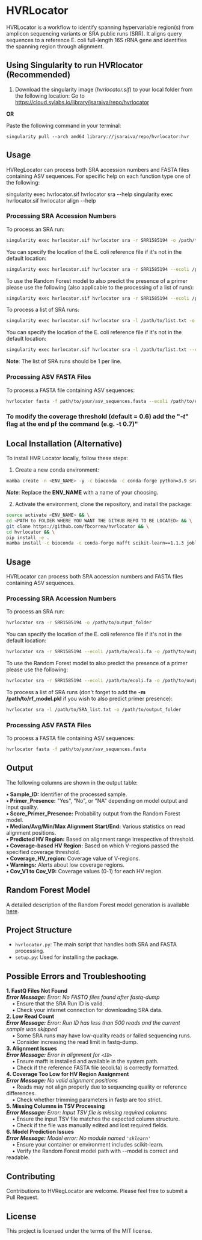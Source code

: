 # HVRLocator

HVRLocator is a workflow to identify spanning hypervariable region(s) from amplicon sequencing variants or SRA public runs (SRR). It aligns query sequences to a reference E. coli full-length 16S rRNA gene and identifies the spanning region through alignment.

## Using Singularity to run HVRlocator (Recommended)


1. Download the singularity image (*hvrlocator.sif*) to your local folder from the following location:
Go to <https://cloud.sylabs.io/library/jsaraiva/repo/hvrlocator>

**OR**

Paste the following command in your terminal:
```
singularity pull --arch amd64 library://jsaraiva/repo/hvrlocator:hvr
```

## Usage

HVRegLocator can process both SRA accession numbers and FASTA files containing ASV sequences. For specific help on each function type one of the following:

singularity exec hvrlocator.sif hvrlocator sra --help
singularity exec hvrlocator.sif hvrlocator align --help

### Processing SRA Accession Numbers

To process an SRA run:

```bash
singularity exec hvrlocator.sif hvrlocator sra -r SRR1585194 -o /path/to/output/folder
```

You can specify the location of the E. coli reference file if it's not in the default location:

```bash
singularity exec hvrlocator.sif hvrlocator sra -r SRR1585194 --ecoli /path/to/ecoli.fa -o /path/to/output/folder
```

To use the Random Forest model to also predict the presence of a primer please use the following (also applicable to the processing of a list of runs):

```bash
singularity exec hvrlocator.sif hvrlocator sra -r SRR1585194 --ecoli /path/to/ecoli.fa -o /path/to/output/folder -m /path/to/rf_model.pkl
```

To process a list of SRA runs:

```bash
singularity exec hvrlocator.sif hvrlocator sra -l /path/to/list.txt -o /path/to/output/folder
```
You can specify the location of the E. coli reference file if it's not in the default location:

```bash
singularity exec hvrlocator.sif hvrlocator sra -l /path/to/list.txt --ecoli /path/to/ecoli.fa -o /path/to/output/folder
```

**Note**: The list of SRA runs should be 1 per line.


### Processing ASV FASTA Files

To process a FASTA file containing ASV sequences:

```bash
hvrlocator fasta -f path/to/your/asv_sequences.fasta --ecoli /path/to/ecoli.fa -o /path/to/output/folder
```

### To modify the coverage threshold (default = 0.6) add the "*-t*" flag at the end pf the command (e.g. -t 0.7)" 

## Local Installation (Alternative)

To install HVR Locator locally, follow these steps:

1. Create a new conda environment:

```bash
mamba create -n <ENV_NAME> -y -c bioconda -c conda-forge python=3.9 sra-tools fastp biopython numpy scipy vsearch
```
***Note***: Replace the **ENV_NAME** with a name of your choosing.

2. Activate the environment, clone the repository, and install the package:

```bash
source activate <ENV_NAME> && \
cd <PATH to FOLDER WHERE YOU WANT THE GITHUB REPO TO BE LOCATED> && \
git clone https://github.com/fbcorrea/hvrlocator && \
cd hvrlocator && \
pip install -e .
mamba install -c bioconda -c conda-forge mafft scikit-learn==1.1.3 joblib
```


## Usage

HVRLocator can process both SRA accession numbers and FASTA files containing ASV sequences.

### Processing SRA Accession Numbers

To process an SRA run:

```bash
hvrlocator sra -r SRR1585194 -o /path/to/output_folder
```

You can specify the location of the E. coli reference file if it's not in the default location:

```bash
hvrlocator sra -r SRR1585194 --ecoli /path/to/ecoli.fa -o /path/to/output_folder
```

To use the Random Forest model to also predict the presence of a primer please use the following:

```bash
hvrlocator sra -r SRR1585194 --ecoli /path/to/ecoli.fa -o /path/to/output_folder -m /path/to/rf_model.pkl
```

To process a list of SRA runs (don't forget to add the **-m /path/to/rf_model.pkl** if you wish to also predict primer presence):

```bash
hvrlocator sra -l /path/to/SRA_list.txt -o /path/to/output_folder
```

### Processing ASV FASTA Files

To process a FASTA file containing ASV sequences:

```bash
hvrlocator fasta -f path/to/your/asv_sequences.fasta
```

## Output
The following columns are shown in the output table:

**•	Sample_ID:** Identifier of the processed sample.<br/>
**•	Primer_Presence:** "Yes", "No", or "NA" depending on model output and input quality.<br/>
**•	Score_Primer_Presence:** Probability output from the Random Forest model.<br/>
**•	Median/Avg/Min/Max Alignment Start/End:** Various statistics on read alignment positions.<br/>
**•	Predicted HV Region:** Based on alignment range irrespective of threshold.<br/>
**•	Coverage-based HV Region:** Based on which V-regions passed the specified coverage threshold.<br/>
**•	Coverage_HV_region:** Coverage value of V-regions.<br/>
**•	Warnings:** Alerts about low coverage regions.<br/>
**•	Cov_V1 to Cov_V9:** Coverage values (0-1) for each HV region.<br/>

## Random Forest Model

A detailed description of the Random Forest model generation is available [here](https://github.com/fbcorrea/hvrlocator/blob/main/Random%20Forest%20Model%20for%20Primer%20Presence%20Prediction.docx).

## Project Structure

- `hvrlocator.py`: The main script that handles both SRA and FASTA processing.
- `setup.py`: Used for installing the package.

## Possible Errors and Troubleshooting
**1. FastQ Files Not Found** <br/>
***Error Message:** Error: No FASTQ files found after fastq-dump*<br/>
&nbsp;&nbsp;&nbsp;&nbsp;•	Ensure that the SRA Run ID is valid.<br/>
&nbsp;&nbsp;&nbsp;&nbsp;•	Check your internet connection for downloading SRA data.<br/>
**2. Low Read Count**<br/>
***Error Message:** Error: Run ID has less than 500 reads and the current sample was skipped*<br/>
&nbsp;&nbsp;&nbsp;&nbsp;•	Some SRA runs may have low-quality reads or failed sequencing runs.<br/>
&nbsp;&nbsp;&nbsp;&nbsp;•	Consider increasing the read limit in fastq-dump.<br/>
**3. Alignment Issues**<br/>
***Error Message:*** *Error in alignment for ``<ID>``*<br/>
&nbsp;&nbsp;&nbsp;&nbsp;•	Ensure mafft is installed and available in the system path.<br/>
&nbsp;&nbsp;&nbsp;&nbsp;•	Check if the reference FASTA file (ecoli.fa) is correctly formatted.<br/>
**4. Coverage Too Low for HV Region Assignment**<br/>
***Error Message:** No valid alignment positions*<br/>
&nbsp;&nbsp;&nbsp;&nbsp;•	Reads may not align properly due to sequencing quality or reference differences.<br/>
&nbsp;&nbsp;&nbsp;&nbsp;•	Check whether trimming parameters in fastp are too strict.<br/>
**5. Missing Columns in TSV Processing**<br/>
***Error Message:** Error: Input TSV file is missing required columns*<br/>
&nbsp;&nbsp;&nbsp;&nbsp;•	Ensure the input TSV file matches the expected column structure.<br/>
&nbsp;&nbsp;&nbsp;&nbsp;•	Check if the file was manually edited and lost required fields.<br/>
**6. Model Prediction Issues**<br/>
***Error Message:** Model error: No module named ``'sklearn'``*<br/>
&nbsp;&nbsp;&nbsp;&nbsp;•	Ensure your container or environment includes scikit-learn.<br/>
&nbsp;&nbsp;&nbsp;&nbsp;•	Verify the Random Forest model path with --model is correct and readable. <br/>



## Contributing

Contributions to HVRegLocator are welcome. Please feel free to submit a Pull Request.

## License

This project is licensed under the terms of the MIT license.
